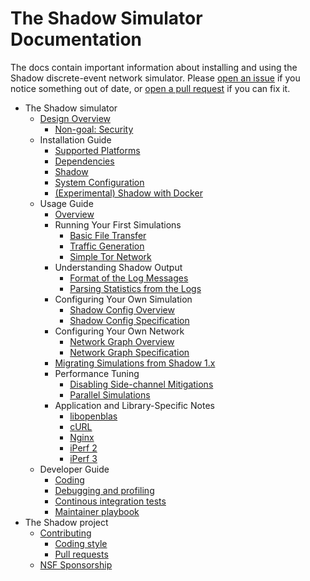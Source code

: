 # The Shadow Simulator Documentation

The docs contain important information about installing and using the Shadow
discrete-event network simulator. Please [open an
issue](https://github.com/shadow/shadow/issues) if you notice something out of
date, or [open a pull request](https://github.com/shadow/shadow/pulls) if you
can fix it.

 * The Shadow simulator
   * [Design Overview](design_2x.md)
     * [Non-goal: Security](security.md)
   * Installation Guide
     * [Supported Platforms](supported_platforms.md)
     * [Dependencies](install_dependencies.md)
     * [Shadow](install_shadow.md)
     * [System Configuration](system_configuration.md)
     * [(Experimental) Shadow with Docker](install_shadow_with_docker.md)
   * Usage Guide
     * [Overview](run_shadow_overview.md)
     * Running Your First Simulations
       * [Basic File Transfer](getting_started_basic.md)
       * [Traffic Generation](getting_started_tgen.md)
       * [Simple Tor Network](getting_started_tor.md)
     * Understanding Shadow Output
       * [Format of the Log Messages](log_format.md)
       * [Parsing Statistics from the Logs](parsing_shadow_logs.md)
     * Configuring Your Own Simulation
       * [Shadow Config Overview](shadow_config_overview.md)
       * [Shadow Config Specification](shadow_config_spec.md)
     * Configuring Your Own Network
       * [Network Graph Overview](network_graph_overview.md)
       * [Network Graph Specification](network_graph_spec.md)
     * [Migrating Simulations from Shadow 1.x](migrating_from_1x.md)
     * Performance Tuning
       * [Disabling Side-channel Mitigations](sidechannels.md)
       * [Parallel Simulations](parallel_sims.md)
     * Application and Library-Specific Notes
       * [libopenblas](libopenblas.md)
       * [cURL](curl.md)
       * [Nginx](nginx.md)
       * [iPerf 2](iperf2.md)
       * [iPerf 3](iperf3.md)
   * Developer Guide
     * [Coding](coding.md)
     * [Debugging and profiling](developer_guide.md)
     * [Continous integration tests](ci.md)
     * [Maintainer playbook](maintainer_playbook.md)
 * The Shadow project
   * [Contributing](contributing.md)
     * [Coding style](coding_style.md)
     * [Pull requests](pull_requests.md)
   * [NSF Sponsorship](nsf_sponsorship.md)
